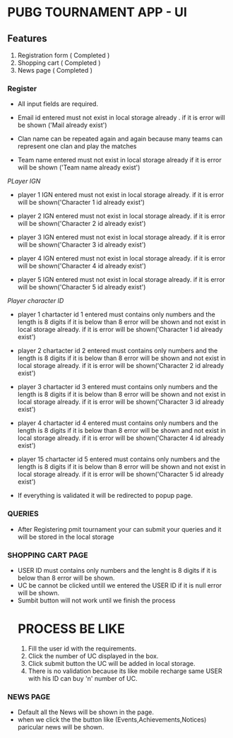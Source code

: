# PUBG TOURNAMENT APP - UI
## Features
1. Registration form ( Completed )
2. Shopping cart    ( Completed )
3. News page        ( Completed )


### Register
* All input fields are required.

* Email id entered must not exist in local storage already . if it is error will be shown ('Mail already exist')

* Clan name can be repeated again and again because many teams can represent one clan and play the matches

* Team name entered must not exist in local storage already  if it is error will be shown ('Team name already exist')



 *PLayer IGN*

* player 1 IGN entered must  not exist in local storage already. if it is error will be shown('Character 1 id already exist')

* player 2 IGN entered must not exist in local storage already. if it is error will be shown('Character 2 id already exist')

* player 3 IGN entered must not exist in local storage already. if it is error will be shown('Character 3 id already exist')

* player 4 IGN entered must  not exist in local storage already. if it is error will be shown('Character 4 id already exist')

* player 5 IGN entered must  not exist in local storage already. if it is error will be shown('Character 5 id already exist')



 *Player character ID*

* player 1 chartacter id 1 entered must contains only numbers and the length is 8 digits if it is below than 8 error will be shown and not exist in local storage       already. if it is error will be shown('Character 1 id already exist')

* player 2 chartacter id 2 entered must contains only numbers and the length is 8 digits if it is below than 8 error will be shown and not exist in local storage       already. if it is error will be shown('Character 2 id already exist')

* player 3 chartacter id 3 entered must contains only numbers and the length is 8 digits if it is below than 8 error will be shown and not exist in local storage       already. if it is error will be shown('Character 3 id already exist')

* player 4 chartacter id 4 entered must contains only numbers and the length is 8 digits if it is below than 8 error will be shown and not exist in local storage       already. if it is error will be shown('Character 4 id already exist')

* player 15 chartacter id 5 entered must contains only numbers and the length is 8 digits if it is below than 8 error will be shown and not exist in local storage     already. if it is error will be shown('Character 5 id already exist')


* If everything is validated it will be redirected to popup page. 

### QUERIES 
* After Registering pmit tournament your can submit your queries and it will be stored in the local storage

### SHOPPING CART PAGE
* USER ID must contains only numbers and the lenght is 8 digits if it is below than 8 error will be shown.
* UC be cannot be clicked untill we entered the USER ID if it is null error will be shown.
* Sumbit button will not work until we finish the process
  # PROCESS BE LIKE
  1. Fill the user id with the requirements.
  2. Click the number of UC displayed in the box.
  3. Click submit button the UC will be added in local storage.
  4. There is no validation because its like mobile recharge same USER  with his ID can buy 'n' number of UC.
  

### NEWS PAGE
* Default all the News will be shown in the page.
* when we click the the button like (Events,Achievements,Notices) paricular news will be shown.




